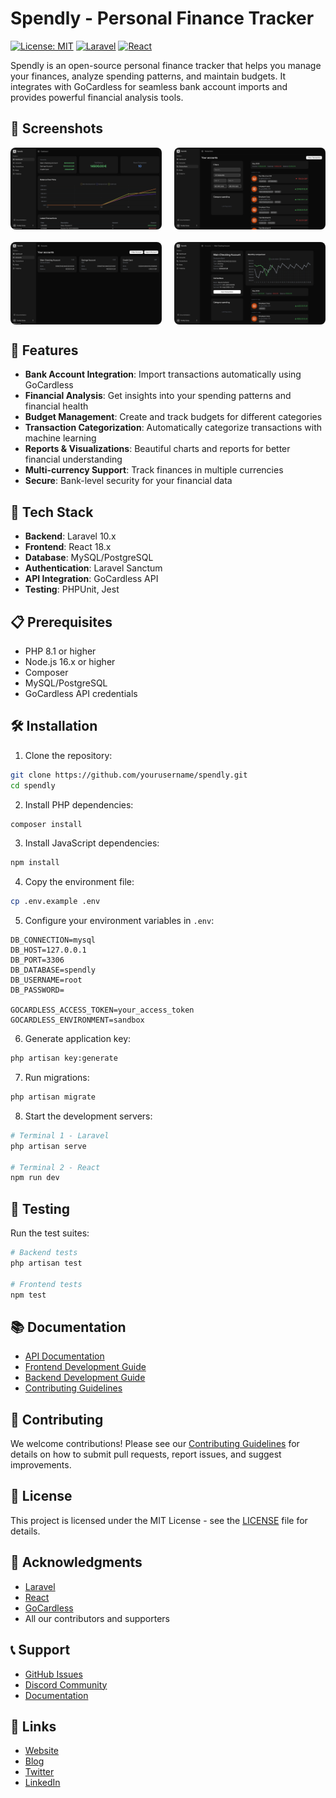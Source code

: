 # Spendly - Personal Finance Tracker

[![License: MIT](https://img.shields.io/badge/License-MIT-yellow.svg)](https://opensource.org/licenses/MIT)
[![Laravel](https://img.shields.io/badge/Laravel-10.x-red.svg)](https://laravel.com)
[![React](https://img.shields.io/badge/React-18.x-blue.svg)](https://reactjs.org)

Spendly is an open-source personal finance tracker that helps you manage your finances, analyze spending patterns, and maintain budgets. It integrates with GoCardless for seamless bank account imports and provides powerful financial analysis tools.

## 📸 Screenshots

<div style="display: grid; grid-template-columns: repeat(2, 1fr); gap: 20px;">
    <img src="docs/images/dashboard.png" alt="Dashboard" style="width: 100%; border-radius: 8px;">
    <img src="docs/images/transactions.png" alt="Transactions" style="width: 100%; border-radius: 8px;">
    <img src="docs/images/accounts.png" alt="Budgets" style="width: 100%; border-radius: 8px;">
    <img src="docs/images/account-detail.png" alt="Reports" style="width: 100%; border-radius: 8px;">
</div>



## 🌟 Features

- **Bank Account Integration**: Import transactions automatically using GoCardless
- **Financial Analysis**: Get insights into your spending patterns and financial health
- **Budget Management**: Create and track budgets for different categories
- **Transaction Categorization**: Automatically categorize transactions with machine learning
- **Reports & Visualizations**: Beautiful charts and reports for better financial understanding
- **Multi-currency Support**: Track finances in multiple currencies
- **Secure**: Bank-level security for your financial data

## 🚀 Tech Stack

- **Backend**: Laravel 10.x
- **Frontend**: React 18.x
- **Database**: MySQL/PostgreSQL
- **Authentication**: Laravel Sanctum
- **API Integration**: GoCardless API
- **Testing**: PHPUnit, Jest

## 📋 Prerequisites

- PHP 8.1 or higher
- Node.js 16.x or higher
- Composer
- MySQL/PostgreSQL
- GoCardless API credentials

## 🛠️ Installation

1. Clone the repository:
```bash
git clone https://github.com/yourusername/spendly.git
cd spendly
```

2. Install PHP dependencies:
```bash
composer install
```

3. Install JavaScript dependencies:
```bash
npm install
```

4. Copy the environment file:
```bash
cp .env.example .env
```

5. Configure your environment variables in `.env`:
```
DB_CONNECTION=mysql
DB_HOST=127.0.0.1
DB_PORT=3306
DB_DATABASE=spendly
DB_USERNAME=root
DB_PASSWORD=

GOCARDLESS_ACCESS_TOKEN=your_access_token
GOCARDLESS_ENVIRONMENT=sandbox
```

6. Generate application key:
```bash
php artisan key:generate
```

7. Run migrations:
```bash
php artisan migrate
```

8. Start the development servers:
```bash
# Terminal 1 - Laravel
php artisan serve

# Terminal 2 - React
npm run dev
```

## 🧪 Testing

Run the test suites:

```bash
# Backend tests
php artisan test

# Frontend tests
npm test
```

## 📚 Documentation

- [API Documentation](docs/api.md)
- [Frontend Development Guide](docs/frontend.md)
- [Backend Development Guide](docs/backend.md)
- [Contributing Guidelines](CONTRIBUTING.md)

## 🤝 Contributing

We welcome contributions! Please see our [Contributing Guidelines](CONTRIBUTING.md) for details on how to submit pull requests, report issues, and suggest improvements.

## 📄 License

This project is licensed under the MIT License - see the [LICENSE](LICENSE) file for details.

## 🙏 Acknowledgments

- [Laravel](https://laravel.com)
- [React](https://reactjs.org)
- [GoCardless](https://gocardless.com)
- All our contributors and supporters

## 📞 Support

- [GitHub Issues](https://github.com/yourusername/spendly/issues)
- [Discord Community](https://discord.gg/spendly)
- [Documentation](https://docs.spendly.app)

## 🔗 Links

- [Website](https://spendly.app)
- [Blog](https://blog.spendly.app)
- [Twitter](https://twitter.com/spendly)
- [LinkedIn](https://linkedin.com/company/spendly)
